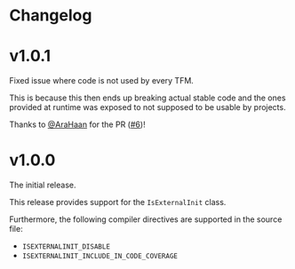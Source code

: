 # Changelog

# v1.0.1

Fixed issue where code is not used by every TFM.

This is because this then ends up breaking actual stable code
and the ones provided at runtime was exposed to not supposed
to be usable by projects.

Thanks to [@AraHaan](https://github.com/AraHaan) for the PR ([#6](https://github.com/manuelroemer/IsExternalInit/pull/6))!


# v1.0.0

The initial release.

This release provides support for the `IsExternalInit` class.

Furthermore, the following compiler directives are supported in the source file:

* `ISEXTERNALINIT_DISABLE`
* `ISEXTERNALINIT_INCLUDE_IN_CODE_COVERAGE`
